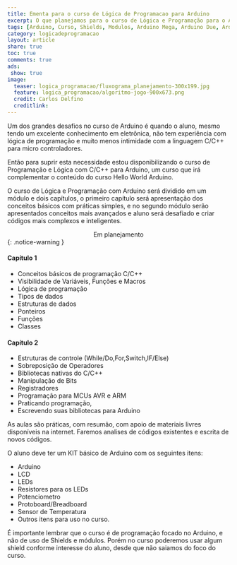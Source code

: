 ```yaml
---
title: Ementa para o curso de Lógica de Programacao para Arduino
excerpt: O que planejamos para o curso de Lógica e Programação para o Arduino, tudo que é preciso saber para se dominar o Arduino e dar passos maiores.
tags: [Arduino, Curso, Shields, Modulos, Arduino Mega, Arduino Due, Arduino Uno, Lógica, Programação, FIFO, Algoritimos, Estrutura de Dados, Assembly, AVR, ATMega, ATTiny, ARM, Ementa, C, C++, C/C++]
category: logicadeprogramacao
layout: article
share: true
toc: true
comments: true
ads: 
 show: true
image:
  teaser: logica_programacao/fluxograma_planejamento-300x199.jpg
  feature: logica_programacao/algoritmo-jogo-900x673.png
  credit: Carlos Delfino 
  creditlink: 
---
```

Um dos grandes desafios no curso de Arduino é quando o aluno, mesmo tendo um 
excelente conhecimento em eletrônica, não tem experiência com lógica de programação 
e muito menos intimidade com a linguagem C/C++ para micro controladores.

Então para suprir esta necessidade estou disponibilizando o curso de Programação 
e Lógica com C/C++ para Arduino, um curso que irá complementar o conteúdo do curso 
Hello World Arduino.


O curso de Lógica e Programação com Arduino será dividido em um módulo e dois 
capítulos, o primeiro capítulo será apresentação dos conceitos básicos com 
práticas simples, e no segundo módulo serão apresentados conceitos mais 
avançados e aluno será desafiado e criar códigos mais complexos e inteligentes.

<center>Em planejamento</center>
{: .notice-warning }


#### Capítulo 1
 * Conceitos básicos de programação C/C++ 
 * Visibilidade de Variáveis, Funções e Macros
 * Lógica de programação
 * Tipos de dados
 * Estruturas de dados
 * Ponteiros
 * Funções 
 * Classes 
 
#### Capítulo 2
 * Estruturas de controle (While/Do,For,Switch,IF/Else)
 * Sobreposição de Operadores
 * Bibliotecas nativas do C/C++
 * Manipulação de Bits
 * Registradores
 * Programação para MCUs AVR e ARM
 * Praticando programação, 
 * Escrevendo suas bibliotecas para Arduino

As aulas são práticas, com resumão, com apoio de materiais livres disponíveis 
na internet. Faremos analises de códigos existentes e escrita de novos códigos.

O aluno deve ter um KIT básico de Arduino com os seguintes itens:

 * Arduino
 * LCD
 * LEDs
 * Resistores para os LEDs
 * Potenciometro
 * Protoboard/Breadboard
 * Sensor de Temperatura
 * Outros itens para uso no curso.

É importante lembrar que o curso é de programação focado no Arduino, e não de 
uso de Shields e módulos. Porém no curso poderemos usar algum shield conforme 
interesse do aluno, desde que não saiamos do foco do curso.

